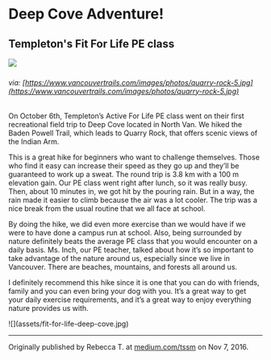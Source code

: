 # Deep Cove Adventure!
## Templeton's Fit For Life PE class

![](https://www.vancouvertrails.com/images/photos/quarry-rock-5.jpg)
###### via: [https://www.vancouvertrails.com/images/photos/quarry-rock-5.jpg](https://www.vancouvertrails.com/images/photos/quarry-rock-5.jpg)

<div class="col2">

<p><span id="firstBold">On October 6th,</span> Templeton’s Active For Life PE class went on their first recreational field trip to Deep Cove located in North Van. We hiked the Baden Powell Trail, which leads to Quarry Rock, that offers scenic views of the Indian Arm.
</p>
<p>
This is a great hike for beginners who want to challenge themselves. Those who find it easy can increase their speed as they go up and they’ll be guaranteed to work up a sweat. The round trip is 3.8 km with a 100 m elevation gain. Our PE class went right after lunch, so it was really busy. Then, about 10 minutes in, we got hit by the pouring rain. But in a way, the rain made it easier to climb because the air was a lot cooler. The trip was a nice break from the usual routine that we all face at school. 
</p>
<p>
By doing the hike, we did even more exercise than we would have if we were to have done a campus run at school. Also, being surrounded by nature definitely beats the average PE class that you would encounter on a daily basis. Ms. Inch, our PE teacher, talked about how it’s so important to take advantage of the nature around us, especially since we live in Vancouver. There are beaches, mountains, and forests all around us. 
</p>
<p>
I definitely recommend this hike since it is one that you can do with friends, family and you can even bring your dog with you. It’s a great way to get your daily exercise requirements, and it’s a great way to enjoy everything nature provides us with.
</p>
</div>
![](assets/fit-for-life-deep-cove.jpg)

___

Originally published by Rebecca T. at [medium.com/tssm](https://medium.com/tssm/deep-cove-adventure-1d656573ad83#.7coedl1z2) on Nov 7, 2016.

